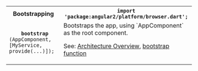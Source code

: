 <table id="bootstrapping">
<tr>
  <th>Bootstrapping</th>
  <th>
    <code>import 'package:angular2/platform/browser.dart';</code>
  </th>
</tr>
<tr>
  <td class="nowrap"><code class="prettyprint lang-dart">
    <b>bootstrap​</b>(AppComponent, [MyService, provide(...)]);
  </code></td>
  <td markdown="1">
  Bootstraps the app, using `AppComponent` as the root component.

  See: [Architecture Overview](/angular/guide/architecture),
  [bootstrap function](/angular/api/angular.platform.browser/bootstrap)
  </td>
</tr>
</table>
